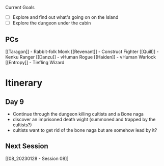 Current Goals
- [ ] Explore and find out what's going on on the Island
- [ ] Explore the dungeon under the cabin 

## PCs
[[Taragon]] - Rabbit-folk Monk
[[Revenant]] - Construct Fighter
[[Quill]] - Kenku Ranger
[[Danzu]] - vHuman Rogue
[[Haiden]] - vHuman Warlock
[[Entropy]] - Tiefling Wizard

# Itinerary

## Day 9
- Continue through the dungeon killing cultists and a Bone naga
-  discover an imprisoned death wight (summoned and trapped by the cultists?)
- cultists want to get rid of the bone naga but are somehow lead by it?

## Next Session
[[08_20230128 - Session 08]]
